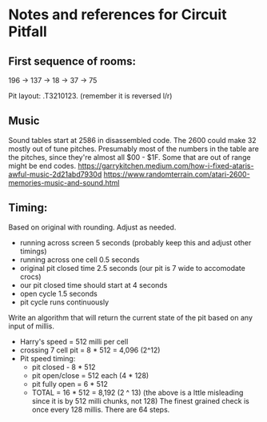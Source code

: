 # Notes and references for Circuit Pitfall

## First sequence of rooms:
196 -> 137 -> 18 -> 37 -> 75

Pit layout: .T3210123. (remember it is reversed l/r)

## Music
Sound tables start at 2586 in disassembled code.
The 2600 could make 32 mostly out of tune pitches.
Presumably most of the numbers in the table are the pitches, 
since they're almost all $00 - $1F.  Some that are out of range might be
end codes.
https://garrykitchen.medium.com/how-i-fixed-ataris-awful-music-2d21abd7930d
https://www.randomterrain.com/atari-2600-memories-music-and-sound.html

## Timing:
Based on original with rounding.  Adjust as needed.
* running across screen 5 seconds (probably keep this and adjust other timings)
* running across one cell 0.5 seconds
* original pit closed time 2.5 seconds (our pit is 7 wide to accomodate crocs)
* our pit closed time should start at 4 seconds
* open cycle 1.5 seconds
* pit cycle runs continuously

Write an algorithm that will return the current state of the pit based on any input of millis.
* Harry's speed = 512 milli per cell
* crossing 7 cell pit = 8 * 512 = 4,096 (2^12)
* Pit speed timing:
  * pit closed - 8 * 512 
  * pit open/close = 512 each (4 * 128)
  * pit fully open = 6 * 512
  * TOTAL = 16 * 512 = 8,192 (2 ^ 13)
(the above is a lttle misleading since it is by 512 milli chunks, not 128)
The finest grained check is once every 128 millis.
There are 64 steps.

